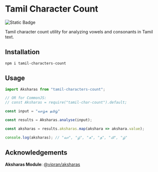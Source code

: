 # Tamil Character Count
![Static Badge](https://img.shields.io/badge/TypeScript-blue)


Tamil character count utility for analyzing vowels and consonants in Tamil text.

## Installation

    npm i tamil-characters-count

## Usage

```js
import Aksharas from "tamil-characters-count";

// OR for CommonJS:
// const Aksharas = require("tamil-char-count").default;

const input = "வாழ்க தமிழ்"

const results = Aksharas.analyse(input);

const aksharas = results.aksharas.map(akshara => akshara.value);

console.log(aksharas); // "வா", "ழ்", "க", "த", "மி", "ழ்"
```


## Acknowledgements

 **Aksharas Module**: [@vipran/aksharas](https://github.com/vipranarayan14/aksharas)


